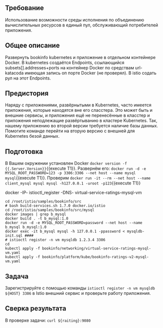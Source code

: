 ## Требование 
Использование возможности среды исполнения по объединению вычислительных ресурсов в единый пул, обслуживающий потребителей приложения. 
## Общее описание 
Развернуть bookinfo kubernetes и приложение в отдельном контейнере Docker. В kubernetes создаётся Endpoints, ссылающийся subsets[].addresses+ports на контейнер Docker по средствам url-katacoda имеющая запись оп порте Docker (не проверял). В istio содать рул на этот Endpoints.
## Предистория
Наряду с приложениями, развёрнытыми в Kubernetes, часто имеется приложения, которые находятся вне его сласстера. Это может быть и внешние сервисы, и приложения ещё не перенесённые в класстер и приложения неподлежащие развёртыванию в кластере Kubernetes. Так, нашему приложению во второй версии требуется наличие базы данных. Помогите команде перейти на вторую версию с внешней для Kubernetes безой данных.
## Подготовка
В Вашем окружении установлен Docker ``docker version -f {{.Server.Version}}``{{execute T1}}. Развернём его: ``docker run -d -e MYSQL_ROOT_PASSWORD=123 -p 3306:3306 --net host --name mysql mysql``{{execute T1}}. Проверим ``docker run -it --rm --net host --name client_mysql mysql mysql -h127.0.0.1 -uroot -p123``{{execute T1}}

docker -IP- istioctl_register -DNS- virtual-service-ratings-mysql-vm
```
cd /root/istio/samples/bookinfo/src
# bash build-services.sh 1.7.0 docker.io/istio
cd /root/istio/samples/bookinfo/src/mysql
docker images | grep b_mysql
docker build . -t b_mysql:1.0
docker run -d -e MYSQL_ROOT_PASSWORD=password --net host --name b_mysql b_mysql:1.0
docker exec -it b_mysql mysql -h 127.0.0.1 -ppassword < mysqldb-init.sql ####
# istioctl register -n vm mysqldb 1.2.3.4 3306
cd 
kubectl apply -f bookinfo/networking/virtual-service-ratings-mysql-vm.yaml
kubectl apply -f bookinfo/platform/kube/bookinfo-ratings-v2-mysql-vm.yaml
```
## Задача
Зарегистрируйте с помощью команды `istioctl register -n vm mysqldb ${HOST} 3306` в Istio внешний сервис и проверьте работу приложения.
## Сверка результата
В проверке задачи: `curl ${raiting}:9080`
